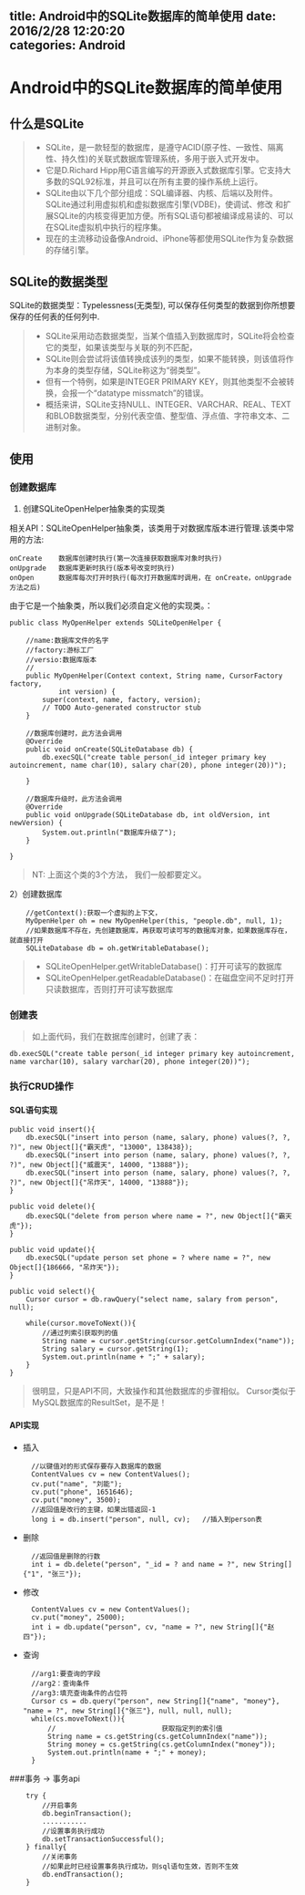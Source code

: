 title: Android中的SQLite数据库的简单使用
date: 2016/2/28 12:20:20  
categories: Android
---

# Android中的SQLite数据库的简单使用 #

## 什么是SQLite ##

> - SQLite，是一款轻型的数据库，是遵守ACID(原子性、一致性、隔离性、持久性)的关联式数据库管理系统，多用于嵌入式开发中。
> - 它是D.Richard Hipp用C语言编写的开源嵌入式数据库引擎。它支持大多数的SQL92标准，并且可以在所有主要的操作系统上运行。
> - SQLite由以下几个部分组成：SQL编译器、内核、后端以及附件。SQLite通过利用虚拟机和虚拟数据库引擎(VDBE)，使调试、修改
> 和扩展SQLite的内核变得更加方便。所有SQL语句都被编译成易读的、可以在SQLite虚拟机中执行的程序集。
> - 现在的主流移动设备像Android、iPhone等都使用SQLite作为复杂数据的存储引擎。


##  SQLite的数据类型 ##
SQLite的数据类型：Typelessness(无类型), 可以保存任何类型的数据到你所想要保存的任何表的任何列中. 

>- SQLite采用动态数据类型，当某个值插入到数据库时，SQLite将会检查它的类型，如果该类型与关联的列不匹配，
>- SQLite则会尝试将该值转换成该列的类型，如果不能转换，则该值将作为本身的类型存储，SQLite称这为“弱类型”。
>- 但有一个特例，如果是INTEGER PRIMARY KEY，则其他类型不会被转换，会报一个“datatype missmatch”的错误。
>- 概括来讲，SQLite支持NULL、INTEGER、VARCHAR、REAL、TEXT和BLOB数据类型，分别代表空值、整型值、浮点值、字符串文本、二进制对象。


## 使用 ##

### 创建数据库 ###

1) 创建SQLiteOpenHelper抽象类的实现类

相关API：SQLiteOpenHelper抽象类，该类用于对数据库版本进行管理.该类中常用的方法:

	onCreate	数据库创建时执行(第一次连接获取数据库对象时执行)
	onUpgrade	数据库更新时执行(版本号改变时执行)
	onOpen		数据库每次打开时执行(每次打开数据库时调用，在	onCreate，onUpgrade方法之后)

由于它是一个抽象类，所以我们必须自定义他的实现类。：

	public class MyOpenHelper extends SQLiteOpenHelper {

		//name:数据库文件的名字
		//factory:游标工厂
		//versio:数据库版本
		//
		public MyOpenHelper(Context context, String name, CursorFactory factory,
				int version) {
			super(context, name, factory, version);
			// TODO Auto-generated constructor stub
		}
	
		//数据库创建时，此方法会调用
		@Override
		public void onCreate(SQLiteDatabase db) {
			db.execSQL("create table person(_id integer primary key autoincrement, name char(10), salary char(20), phone integer(20))");
	
		}
	
		//数据库升级时，此方法会调用
		@Override
		public void onUpgrade(SQLiteDatabase db, int oldVersion, int newVersion) {
			System.out.println("数据库升级了");
		}
		
	}

> NT: 上面这个类的3个方法， 我们一般都要定义。

2）创建数据库

		//getContext():获取一个虚拟的上下文，  
		MyOpenHelper oh = new MyOpenHelper(this, "people.db", null, 1);
		//如果数据库不存在，先创建数据库，再获取可读可写的数据库对象，如果数据库存在，就直接打开
		SQLiteDatabase db = oh.getWritableDatabase();


>- SQLiteOpenHelper.getWritableDatabase()：打开可读写的数据库
>- SQLiteOpenHelper.getReadableDatabase()：在磁盘空间不足时打开只读数据库，否则打开可读写数据库

### 创建表 ###
> 如上面代码，我们在数据库创建时，创建了表：

	db.execSQL("create table person(_id integer primary key autoincrement, name varchar(10), salary varchar(20), phone integer(20))");

### 执行CRUD操作 ###
#### SQL语句实现 ####

	public void insert(){	
		db.execSQL("insert into person (name, salary, phone) values(?, ?, ?)", new Object[]{"霸天虎", "13000", 138438});
		db.execSQL("insert into person (name, salary, phone) values(?, ?, ?)", new Object[]{"威震天", 14000, "13888"});
		db.execSQL("insert into person (name, salary, phone) values(?, ?, ?)", new Object[]{"吊炸天", 14000, "13888"});
	}
	
	public void delete(){
		db.execSQL("delete from person where name = ?", new Object[]{"霸天虎"});
	}
	
	public void update(){
		db.execSQL("update person set phone = ? where name = ?", new Object[]{186666, "吊炸天"});
	}
	
	public void select(){
		Cursor cursor = db.rawQuery("select name, salary from person", null);

		while(cursor.moveToNext()){
			//通过列索引获取列的值
			String name = cursor.getString(cursor.getColumnIndex("name"));
			String salary = cursor.getString(1);
			System.out.println(name + ";" + salary);
		}
	}


> 很明显，只是API不同，大致操作和其他数据库的步骤相似。
> Cursor类似于MySQL数据库的ResultSet，是不是！

#### API实现 ####
* 插入

		//以键值对的形式保存要存入数据库的数据
		ContentValues cv = new ContentValues();
		cv.put("name", "刘能");
		cv.put("phone", 1651646);
		cv.put("money", 3500);
		//返回值是改行的主键，如果出错返回-1
		long i = db.insert("person", null, cv);   //插入到person表
* 删除

		//返回值是删除的行数
		int i = db.delete("person", "_id = ? and name = ?", new String[]{"1", "张三"});
* 修改

		ContentValues cv = new ContentValues();
		cv.put("money", 25000);
		int i = db.update("person", cv, "name = ?", new String[]{"赵四"});
* 查询

		//arg1:要查询的字段
		//arg2：查询条件
		//arg3:填充查询条件的占位符
		Cursor cs = db.query("person", new String[]{"name", "money"}, "name = ?", new String[]{"张三"}, null, null, null);
		while(cs.moveToNext()){
			//							获取指定列的索引值
			String name = cs.getString(cs.getColumnIndex("name"));
			String money = cs.getString(cs.getColumnIndex("money"));
			System.out.println(name + ";" + money);
		}

###事务
-> 事务api

		try {
			//开启事务
			db.beginTransaction();
			...........
			//设置事务执行成功
			db.setTransactionSuccessful();
		} finally{
			//关闭事务
			//如果此时已经设置事务执行成功，则sql语句生效，否则不生效
			db.endTransaction();
		}

